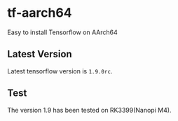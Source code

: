 # tf-aarch64
Easy to install Tensorflow on AArch64
## Latest Version
Latest tensorflow version is `1.9.0rc`.
## Test
The version 1.9 has been tested on RK3399(Nanopi M4).
